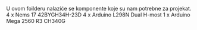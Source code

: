 U ovom foilderu nalaziće se komponente koje su nam potrebne za  projekat.
4 x Nems 17 42BYGH34H-23D 
4 x Arduino L298N Dual H-most
1 x Arduino Mega 2560 R3 CH340G
